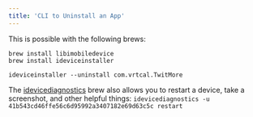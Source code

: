 ```yaml
---
title: 'CLI to Uninstall an App'
---
```


This is possible with the following brews:

```
brew install libimobiledevice
brew install ideviceinstaller

ideviceinstaller --uninstall com.vrtcal.TwitMore
```

The [idevicediagnostics](https://docs.libimobiledevice.org/libimobiledevice/latest/) brew also allows you to restart a device, take a screenshot, and other helpful things:
`idevicediagnostics -u 41b543cd46ffe56c6d95992a3407182e69d63c5c restart`


